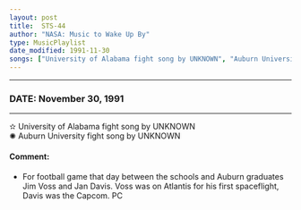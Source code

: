 ```yaml
---
layout: post
title:  STS-44
author: "NASA: Music to Wake Up By"
type: MusicPlaylist
date_modified: 1991-11-30
songs: ["University of Alabama fight song by UNKNOWN", "Auburn University fight song by UNKNOWN"]
---
```


----
### DATE: November 30, 1991
----
✫ University of Alabama fight song by UNKNOWN  &nbsp;<br />
✺ Auburn University fight song by UNKNOWN

#### Comment:
* For football game that day between the schools and Auburn graduates Jim Voss and Jan Davis. Voss was on Atlantis for his first spaceflight, Davis was the Capcom. PC




<br/>
<center>
	<a target="_blank"
	   href="https://twitter.com/intent/tweet?hashtags=Space,NASA,Playlist,NASAWakeupCalls,SpaceProgram&text={{ page.author}}, '{{ page.songs.first }}' {{ page.title }}, {{ page.date | date: '%B %d, %Y' }}. {{ site.url }}{{ page.url }} @nasawakeupcalls">
	   <i class="fab fa-twitter" alt="Tweet this page" style="font-size: 1.3em;"></i>
	</a>
	&nbsp; 	<i class="fas fa-user-astronaut" style="font-size: 1.5em;"></i> &nbsp;
    <a type="amzn" search="'University of Alabama fight song by UNKNOWN' or 'Auburn University fight song by UNKNOWN'" category="popular music">
        <i class="fab fa-amazon" style="font-size: 1.3em;"></i>
    </a>
</center>

